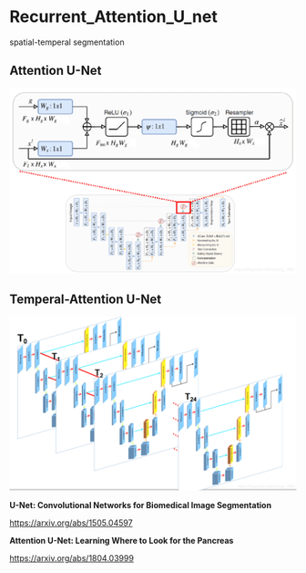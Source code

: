 # Recurrent_Attention_U_net
spatial-temperal segmentation

## Attention U-Net
![AttU-Net](/Fig/Atten-U-net.png)

## Temperal-Attention U-Net
![Temp-AttU-Net](/Fig/Temp-Atten-Unet.png)



**U-Net: Convolutional Networks for Biomedical Image Segmentation**

https://arxiv.org/abs/1505.04597


**Attention U-Net: Learning Where to Look for the Pancreas**

https://arxiv.org/abs/1804.03999

